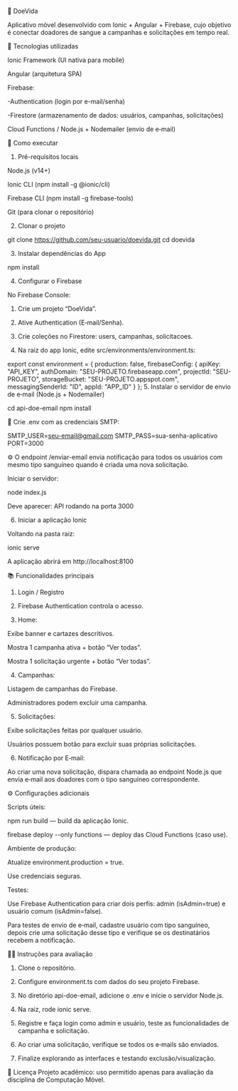 📱 DoeVida

Aplicativo móvel desenvolvido com Ionic + Angular + Firebase, cujo objetivo é conectar doadores de sangue a campanhas e solicitações em tempo real.

🧩 Tecnologias utilizadas

Ionic Framework (UI nativa para mobile)

Angular (arquitetura SPA)

Firebase:

   -Authentication (login por e-mail/senha)

   -Firestore (armazenamento de dados: usuários, campanhas, solicitações)

Cloud Functions / Node.js + Nodemailer (envio de e‑mail)

🚀 Como executar

1. Pré-requisitos locais

Node.js (v14+)

Ionic CLI (npm install -g @ionic/cli)

Firebase CLI (npm install -g firebase-tools)

Git (para clonar o repositório)

2. Clonar o projeto

git clone https://github.com/seu-usuario/doevida.git
cd doevida

3. Instalar dependências do App

npm install

4. Configurar o Firebase

No Firebase Console:

1. Crie um projeto “DoeVida”.


2. Ative Authentication (E‑mail/Senha).


3. Crie coleções no Firestore: users, campanhas, solicitacoes.


4. Na raiz do app Ionic, edite src/environments/environment.ts:

export const environment = {
  production: false,
  firebaseConfig: {
    apiKey: "API_KEY",
    authDomain: "SEU-PROJETO.firebaseapp.com",
    projectId: "SEU-PROJETO",
    storageBucket: "SEU-PROJETO.appspot.com",
    messagingSenderId: "ID",
    appId: "APP_ID"
  }
};
5. Instalar o servidor de envio de e‑mail (Node.js + Nodemailer)

cd api-doe-email
npm install

📌 Crie .env com as credenciais SMTP:

SMTP_USER=seu-email@gmail.com
SMTP_PASS=sua-senha-aplicativo
PORT=3000

⚙️ O endpoint /enviar-email envia notificação para todos os usuários com mesmo tipo sanguíneo quando é criada uma nova solicitação.

Iniciar o servidor:

node index.js

Deve aparecer: API rodando na porta 3000

6. Iniciar a aplicação Ionic

Voltando na pasta raiz:

ionic serve

A aplicação abrirá em http://localhost:8100

📚 Funcionalidades principais

1. Login / Registro

2. Firebase Authentication controla o acesso.

3. Home:

Exibe banner e cartazes descritivos.

Mostra 1 campanha ativa + botão “Ver todas”.

Mostra 1 solicitação urgente + botão “Ver todas”.

4. Campanhas:

Listagem de campanhas do Firebase.

Administradores podem excluir uma campanha.

5. Solicitações:

Exibe solicitações feitas por qualquer usuário.

Usuários possuem botão para excluir suas próprias solicitações.

6. Notificação por E‑mail:

Ao criar uma nova solicitação, dispara chamada ao endpoint Node.js que envia e‑mail aos doadores com o tipo sanguíneo correspondente.

⚙️ Configurações adicionais

Scripts úteis:

npm run build — build da aplicação Ionic.

firebase deploy --only functions — deploy das Cloud Functions (caso use).


Ambiente de produção:

Atualize environment.production = true.

Use credenciais seguras.

Testes:

Use Firebase Authentication para criar dois perfis: admin (isAdmin=true) e usuário comum (isAdmin=false).

Para testes de envio de e‑mail, cadastre usuário com tipo sanguíneo, depois crie uma solicitação desse tipo e verifique se os destinatários recebem a notificação.

👨‍🏫 Instruções para avaliação

1. Clone o repositório.

2. Configure environment.ts com dados do seu projeto Firebase.

3. No diretório api-doe-email, adicione o .env e inicie o servidor Node.js.

4. Na raiz, rode ionic serve.

5. Registre e faça login como admin e usuário, teste as funcionalidades de campanha e solicitação.

6. Ao criar uma solicitação, verifique se todos os e‑mails são enviados.

7. Finalize explorando as interfaces e testando exclusão/visualização.


📝 Licença
Projeto acadêmico: uso permitido apenas para avaliação da disciplina de Computação Móvel.

